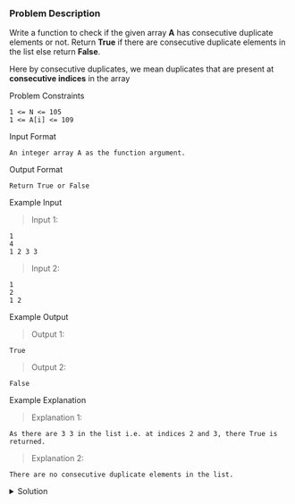 ### Problem Description
Write a function to check if the given array **A** has consecutive duplicate elements or not.
Return **True** if there are consecutive duplicate elements in the list else return **False**.

Here by consecutive duplicates, we mean duplicates that are present at **consecutive indices** in the array

Problem Constraints
```
1 <= N <= 105
1 <= A[i] <= 109
```

Input Format
```
An integer array A as the function argument.
```

Output Format
```
Return True or False
```

Example Input

>Input 1:
```
1
4
1 2 3 3
```

>Input 2:
```
1
2
1 2
```

Example Output

>Output 1:
```
True
```

>Output 2:
```
False
```

Example Explanation

>Explanation 1:
```
As there are 3 3 in the list i.e. at indices 2 and 3, there True is returned.
```

>Explanation 2:
```
There are no consecutive duplicate elements in the list.
```

<details>
  <summary>Solution</summary>
    Solution is not yet added!